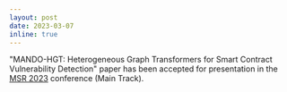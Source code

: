 ```yaml
---
layout: post
date: 2023-03-07
inline: true
---
```


"MANDO-HGT: Heterogeneous Graph Transformers for Smart Contract Vulnerability Detection" paper has been accepted for presentation in the [MSR 2023](http://dsaa2022.dsaa.co/) conference (Main Track).